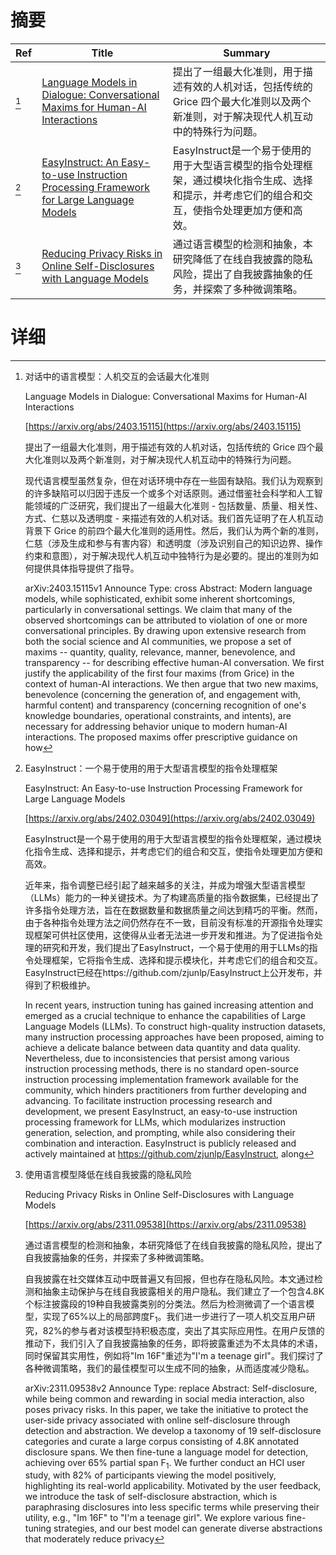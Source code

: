 # 摘要

| Ref | Title | Summary |
| --- | --- | --- |
| [^1] | [Language Models in Dialogue: Conversational Maxims for Human-AI Interactions](https://arxiv.org/abs/2403.15115) | 提出了一组最大化准则，用于描述有效的人机对话，包括传统的 Grice 四个最大化准则以及两个新准则，对于解决现代人机互动中的特殊行为问题。 |
| [^2] | [EasyInstruct: An Easy-to-use Instruction Processing Framework for Large Language Models](https://arxiv.org/abs/2402.03049) | EasyInstruct是一个易于使用的用于大型语言模型的指令处理框架，通过模块化指令生成、选择和提示，并考虑它们的组合和交互，使指令处理更加方便和高效。 |
| [^3] | [Reducing Privacy Risks in Online Self-Disclosures with Language Models](https://arxiv.org/abs/2311.09538) | 通过语言模型的检测和抽象，本研究降低了在线自我披露的隐私风险，提出了自我披露抽象的任务，并探索了多种微调策略。 |

# 详细

[^1]: 对话中的语言模型：人机交互的会话最大化准则

    Language Models in Dialogue: Conversational Maxims for Human-AI Interactions

    [https://arxiv.org/abs/2403.15115](https://arxiv.org/abs/2403.15115)

    提出了一组最大化准则，用于描述有效的人机对话，包括传统的 Grice 四个最大化准则以及两个新准则，对于解决现代人机互动中的特殊行为问题。

    

    现代语言模型虽然复杂，但在对话环境中存在一些固有缺陷。我们认为观察到的许多缺陷可以归因于违反一个或多个对话原则。通过借鉴社会科学和人工智能领域的广泛研究，我们提出了一组最大化准则 - 包括数量、质量、相关性、方式、仁慈以及透明度 - 来描述有效的人机对话。我们首先证明了在人机互动背景下 Grice 的前四个最大化准则的适用性。然后，我们认为两个新的准则，仁慈（涉及生成和参与有害内容）和透明度（涉及识别自己的知识边界、操作约束和意图），对于解决现代人机互动中独特行为是必要的。提出的准则为如何提供具体指导提供了指导。

    arXiv:2403.15115v1 Announce Type: cross  Abstract: Modern language models, while sophisticated, exhibit some inherent shortcomings, particularly in conversational settings. We claim that many of the observed shortcomings can be attributed to violation of one or more conversational principles. By drawing upon extensive research from both the social science and AI communities, we propose a set of maxims -- quantity, quality, relevance, manner, benevolence, and transparency -- for describing effective human-AI conversation. We first justify the applicability of the first four maxims (from Grice) in the context of human-AI interactions. We then argue that two new maxims, benevolence (concerning the generation of, and engagement with, harmful content) and transparency (concerning recognition of one's knowledge boundaries, operational constraints, and intents), are necessary for addressing behavior unique to modern human-AI interactions. The proposed maxims offer prescriptive guidance on how
    
[^2]: EasyInstruct：一个易于使用的用于大型语言模型的指令处理框架

    EasyInstruct: An Easy-to-use Instruction Processing Framework for Large Language Models

    [https://arxiv.org/abs/2402.03049](https://arxiv.org/abs/2402.03049)

    EasyInstruct是一个易于使用的用于大型语言模型的指令处理框架，通过模块化指令生成、选择和提示，并考虑它们的组合和交互，使指令处理更加方便和高效。

    

    近年来，指令调整已经引起了越来越多的关注，并成为增强大型语言模型（LLMs）能力的一种关键技术。为了构建高质量的指令数据集，已经提出了许多指令处理方法，旨在在数据数量和数据质量之间达到精巧的平衡。然而，由于各种指令处理方法之间仍然存在不一致，目前没有标准的开源指令处理实现框架可供社区使用，这使得从业者无法进一步开发和推进。为了促进指令处理的研究和开发，我们提出了EasyInstruct，一个易于使用的用于LLMs的指令处理框架，它将指令生成、选择和提示模块化，并考虑它们的组合和交互。EasyInstruct已经在https://github.com/zjunlp/EasyInstruct上公开发布，并得到了积极维护。

    In recent years, instruction tuning has gained increasing attention and emerged as a crucial technique to enhance the capabilities of Large Language Models (LLMs). To construct high-quality instruction datasets, many instruction processing approaches have been proposed, aiming to achieve a delicate balance between data quantity and data quality. Nevertheless, due to inconsistencies that persist among various instruction processing methods, there is no standard open-source instruction processing implementation framework available for the community, which hinders practitioners from further developing and advancing. To facilitate instruction processing research and development, we present EasyInstruct, an easy-to-use instruction processing framework for LLMs, which modularizes instruction generation, selection, and prompting, while also considering their combination and interaction. EasyInstruct is publicly released and actively maintained at https://github.com/zjunlp/EasyInstruct, along 
    
[^3]: 使用语言模型降低在线自我披露的隐私风险

    Reducing Privacy Risks in Online Self-Disclosures with Language Models

    [https://arxiv.org/abs/2311.09538](https://arxiv.org/abs/2311.09538)

    通过语言模型的检测和抽象，本研究降低了在线自我披露的隐私风险，提出了自我披露抽象的任务，并探索了多种微调策略。

    

    自我披露在社交媒体互动中既普遍又有回报，但也存在隐私风险。本文通过检测和抽象主动保护与在线自我披露相关的用户隐私。我们建立了一个包含4.8K个标注披露段的19种自我披露类别的分类法。然后为检测微调了一个语言模型，实现了65%以上的局部跨度F$_1$。我们进一步进行了一项人机交互用户研究，82%的参与者对该模型持积极态度，突出了其实际应用性。在用户反馈的推动下，我们引入了自我披露抽象的任务，即将披露重述为不太具体的术语，同时保留其实用性，例如将"Im 16F"重述为"I'm a teenage girl"。我们探讨了各种微调策略，我们的最佳模型可以生成不同的抽象，从而适度减少隐私。

    arXiv:2311.09538v2 Announce Type: replace  Abstract: Self-disclosure, while being common and rewarding in social media interaction, also poses privacy risks. In this paper, we take the initiative to protect the user-side privacy associated with online self-disclosure through detection and abstraction. We develop a taxonomy of 19 self-disclosure categories and curate a large corpus consisting of 4.8K annotated disclosure spans. We then fine-tune a language model for detection, achieving over 65% partial span F$_1$. We further conduct an HCI user study, with 82% of participants viewing the model positively, highlighting its real-world applicability. Motivated by the user feedback, we introduce the task of self-disclosure abstraction, which is paraphrasing disclosures into less specific terms while preserving their utility, e.g., "Im 16F" to "I'm a teenage girl". We explore various fine-tuning strategies, and our best model can generate diverse abstractions that moderately reduce privacy 
    

